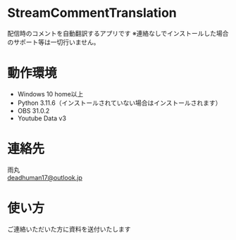 # StreamCommentTranslation

配信時のコメントを自動翻訳するアプリです
※連絡なしでインストールした場合のサポート等は一切行いません。

# 動作環境

- Windows 10 home以上  
- Python 3.11.6（インストールされていない場合はインストールされます）  
- OBS 31.0.2  
- Youtube Data v3  

# 連絡先

雨丸  
deadhuman17@outlook.jp  

# 使い方

ご連絡いただいた方に資料を送付いたします  